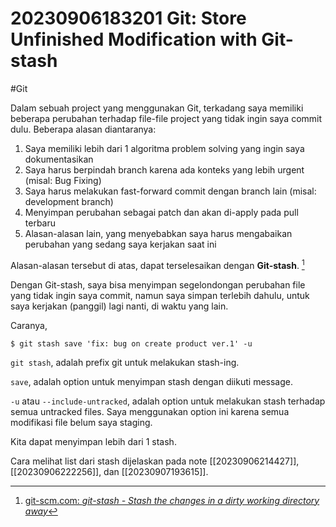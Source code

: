 # 20230906183201 Git: Store Unfinished Modification with Git-stash

#Git

Dalam sebuah project yang menggunakan Git, terkadang saya memiliki beberapa perubahan terhadap file-file project yang tidak ingin saya commit dulu. Beberapa alasan diantaranya:

1. Saya memiliki lebih dari 1 algoritma problem solving yang ingin saya dokumentasikan
1. Saya harus berpindah branch karena ada konteks yang lebih urgent (misal: Bug Fixing)
1. Saya harus melakukan fast-forward commit dengan branch lain (misal: development branch)
1. Menyimpan perubahan sebagai patch dan akan di-apply pada pull terbaru
1. Alasan-alasan lain, yang menyebabkan saya harus mengabaikan perubahan yang sedang saya kerjakan saat ini

Alasan-alasan tersebut di atas, dapat terselesaikan dengan **Git-stash**. [^1]

Dengan Git-stash, saya bisa menyimpan segelondongan perubahan file yang tidak ingin saya commit, namun saya simpan terlebih dahulu, untuk saya kerjakan (panggil) lagi nanti, di waktu yang lain.

Caranya,

```terminal
$ git stash save 'fix: bug on create product ver.1' -u
```

`git stash`, adalah prefix git untuk melakukan stash-ing.

`save`, adalah option untuk menyimpan stash dengan diikuti message.

`-u` atau `--include-untracked`, adalah option untuk melakukan stash terhadap semua untracked files. Saya menggunakan option ini karena semua modifikasi file belum saya staging.

Kita dapat menyimpan lebih dari 1 stash.

Cara melihat list dari stash dijelaskan pada note [[20230906214427]], [[20230906222256]], dan [[20230907193615]].


[^1]: [git-scm.com: _git-stash - Stash the changes in a dirty working directory away_](https://www.git-scm.com/docs/git-stash)
